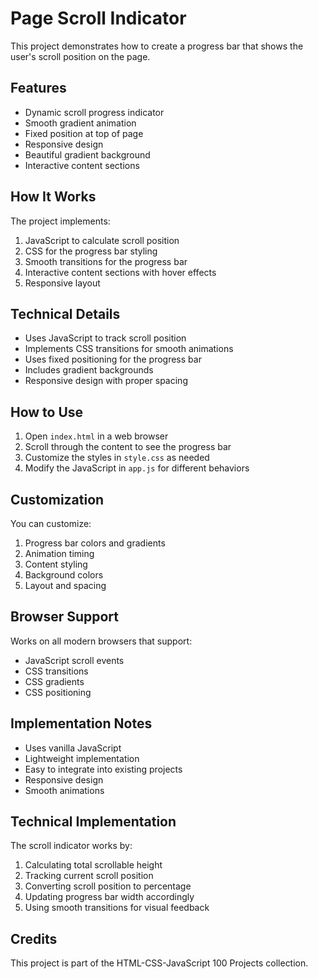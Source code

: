 # Page Scroll Indicator

This project demonstrates how to create a progress bar that shows the user's scroll position on the page.

## Features

- Dynamic scroll progress indicator
- Smooth gradient animation
- Fixed position at top of page
- Responsive design
- Beautiful gradient background
- Interactive content sections

## How It Works

The project implements:
1. JavaScript to calculate scroll position
2. CSS for the progress bar styling
3. Smooth transitions for the progress bar
4. Interactive content sections with hover effects
5. Responsive layout

## Technical Details

- Uses JavaScript to track scroll position
- Implements CSS transitions for smooth animations
- Uses fixed positioning for the progress bar
- Includes gradient backgrounds
- Responsive design with proper spacing

## How to Use

1. Open `index.html` in a web browser
2. Scroll through the content to see the progress bar
3. Customize the styles in `style.css` as needed
4. Modify the JavaScript in `app.js` for different behaviors

## Customization

You can customize:
1. Progress bar colors and gradients
2. Animation timing
3. Content styling
4. Background colors
5. Layout and spacing

## Browser Support

Works on all modern browsers that support:
- JavaScript scroll events
- CSS transitions
- CSS gradients
- CSS positioning

## Implementation Notes

- Uses vanilla JavaScript
- Lightweight implementation
- Easy to integrate into existing projects
- Responsive design
- Smooth animations

## Technical Implementation

The scroll indicator works by:
1. Calculating total scrollable height
2. Tracking current scroll position
3. Converting scroll position to percentage
4. Updating progress bar width accordingly
5. Using smooth transitions for visual feedback

## Credits

This project is part of the HTML-CSS-JavaScript 100 Projects collection. 